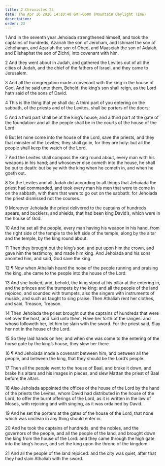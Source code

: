 ```yaml
---
title: 2 Chronicles 23
date: Thu Apr 16 2020 14:10:48 GMT-0600 (Mountain Daylight Time)
description: 
order: 23
---
```


<p>
  1 And in the seventh year Jehoiada strengthened himself, and took the captains
  of hundreds, Azariah the son of Jeroham, and Ishmael the son of Jehohanan, and
  Azariah the son of Obed, and Maaseiah the son of Adaiah, and Elishaphat the
  son of Zichri, into covenant with him.
</p>
<p>
  2 And they went about in Judah, and gathered the Levites out of all the cities
  of Judah, and the chief of the fathers of Israel, and they came to Jerusalem.
</p>
<span></span>
<p>
  3 And all the congregation made a covenant with the king in the house of God.
  And he said unto them, Behold, the king&#x2019;s son shall reign, as the Lord
  hath said of the sons of David.
</p>
<p>
  4 This is the thing that ye shall do; A third part of you entering on the
  sabbath, of the priests and of the Levites, shall be porters of the doors;
</p>
<p>
  5 And a third part shall be at the king&#x2019;s house; and a third part at
  the gate of the foundation: and all the people shall be in the courts of the
  house of the Lord.
</p>
<p>
  6 But let none come into the house of the Lord, save the priests, and they
  that minister of the Levites; they shall go in, for they are holy: but all the
  people shall keep the watch of the Lord.
</p>
<p>
  7 And the Levites shall compass the king round about, every man with his
  weapons in his hand; and whosoever else cometh into the house, he shall be put
  to death: but be ye with the king when he cometh in, and when he goeth out.
</p>
<p>
  8 So the Levites and all Judah did according to all things that Jehoiada the
  priest had commanded, and took every man his men that were to come in on the
  sabbath, with them that were to go out on the sabbath: for Jehoiada the priest
  dismissed not the courses.
</p>
<p>
  9 Moreover Jehoiada the priest delivered to the captains of hundreds spears,
  and bucklers, and shields, that had been king David&#x2019;s, which were in
  the house of God.
</p>
<p>
  10 And he set all the people, every man having his weapon in his hand, from
  the right side of the temple to the left side of the temple, along by the
  altar and the temple, by the king round about.
</p>
<p>
  11 Then they brought out the king&#x2019;s son, and put upon him the crown,
  and gave him the testimony, and made him king. And Jehoiada and his sons
  anointed him, and said, God save the king.
</p>
<p>
  12 &#xB6; Now when Athaliah heard the noise of the people running and praising
  the king, she came to the people into the house of the Lord:
</p>
<p>
  13 And she looked, and, behold, the king stood at his pillar at the entering
  in, and the princes and the trumpets by the king: and all the people of the
  land rejoiced, and sounded with trumpets, also the singers with instruments of
  musick, and such as taught to sing praise. Then Athaliah rent her clothes, and
  said, Treason, Treason.
</p>
<p>
  14 Then Jehoiada the priest brought out the captains of hundreds that were set
  over the host, and said unto them, Have her forth of the ranges: and whoso
  followeth her, let him be slain with the sword. For the priest said, Slay her
  not in the house of the Lord.
</p>
<p>
  15 So they laid hands on her; and when she was come to the entering of the
  horse gate by the king&#x2019;s house, they slew her there.
</p>
<p>
  16 &#xB6; And Jehoiada made a covenant between him, and between all the
  people, and between the king, that they should be the Lord&#x2019;s people.
</p>
<p>
  17 Then all the people went to the house of Baal, and brake it down, and brake
  his altars and his images in pieces, and slew Mattan the priest of Baal before
  the altars.
</p>
<p>
  18 Also Jehoiada appointed the offices of the house of the Lord by the hand of
  the priests the Levites, whom David had distributed in the house of the Lord,
  to offer the burnt offerings of the Lord, as it is written in the law of
  Moses, with rejoicing and with singing, as it was ordained by David.
</p>
<p>
  19 And he set the porters at the gates of the house of the Lord, that none
  which was unclean in any thing should enter in.
</p>
<span></span>
<p>
  20 And he took the captains of hundreds, and the nobles, and the governors of
  the people, and all the people of the land, and brought down the king from the
  house of the Lord: and they came through the high gate into the king&#x2019;s
  house, and set the king upon the throne of the kingdom.
</p>
<p>
  21 And all the people of the land rejoiced: and the city was quiet, after that
  they had slain Athaliah with the sword.
</p>
